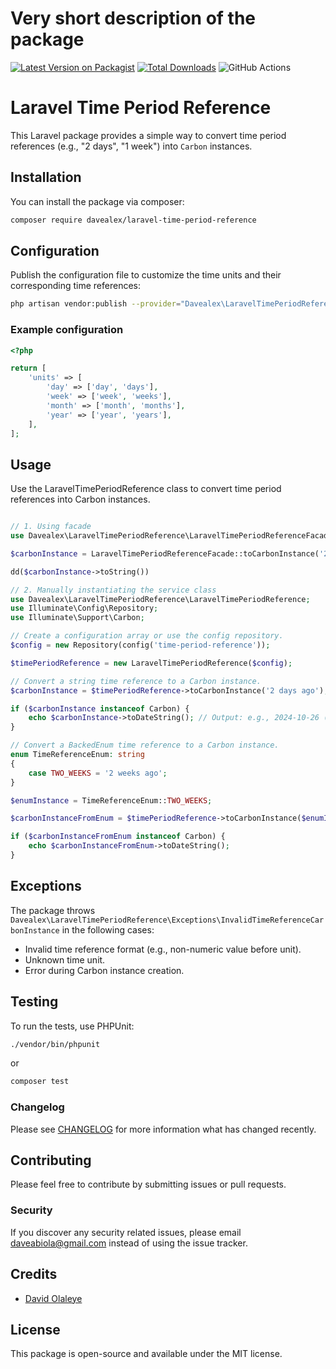 # Very short description of the package

[![Latest Version on Packagist](https://img.shields.io/packagist/v/davealex/laravel-time-period-reference.svg?style=flat-square)](https://packagist.org/packages/davealex/laravel-time-period-reference)
[![Total Downloads](https://img.shields.io/packagist/dt/davealex/laravel-time-period-reference.svg?style=flat-square)](https://packagist.org/packages/davealex/laravel-time-period-reference)
![GitHub Actions](https://github.com/davealex/laravel-time-period-reference/actions/workflows/main.yml/badge.svg)

# Laravel Time Period Reference

This Laravel package provides a simple way to convert time period references (e.g., "2 days", "1 week") into `Carbon` instances.

## Installation

You can install the package via composer:

```bash
composer require davealex/laravel-time-period-reference
```

## Configuration

Publish the configuration file to customize the time units and their corresponding time references:

```bash
php artisan vendor:publish --provider="Davealex\LaravelTimePeriodReference\LaravelTimePeriodReferenceServiceProvider"
```

### Example configuration

```php
<?php

return [
    'units' => [
        'day' => ['day', 'days'],
        'week' => ['week', 'weeks'],
        'month' => ['month', 'months'],
        'year' => ['year', 'years'],
    ],
];
```

## Usage
Use the LaravelTimePeriodReference class to convert time period references into Carbon instances.

```php

// 1. Using facade
use Davealex\LaravelTimePeriodReference\LaravelTimePeriodReferenceFacade;

$carbonInstance = LaravelTimePeriodReferenceFacade::toCarbonInstance('2 days ago');

dd($carbonInstance->toString())

// 2. Manually instantiating the service class
use Davealex\LaravelTimePeriodReference\LaravelTimePeriodReference;
use Illuminate\Config\Repository;
use Illuminate\Support\Carbon;

// Create a configuration array or use the config repository.
$config = new Repository(config('time-period-reference'));

$timePeriodReference = new LaravelTimePeriodReference($config);

// Convert a string time reference to a Carbon instance.
$carbonInstance = $timePeriodReference->toCarbonInstance('2 days ago');

if ($carbonInstance instanceof Carbon) {
    echo $carbonInstance->toDateString(); // Output: e.g., 2024-10-26 (if today is 2024-10-28)
}

// Convert a BackedEnum time reference to a Carbon instance.
enum TimeReferenceEnum: string
{
    case TWO_WEEKS = '2 weeks ago';
}

$enumInstance = TimeReferenceEnum::TWO_WEEKS;

$carbonInstanceFromEnum = $timePeriodReference->toCarbonInstance($enumInstance);

if ($carbonInstanceFromEnum instanceof Carbon) {
    echo $carbonInstanceFromEnum->toDateString();
}
```
## Exceptions

The package throws `Davealex\LaravelTimePeriodReference\Exceptions\InvalidTimeReferenceCarbonInstance` in the following cases:

* Invalid time reference format (e.g., non-numeric value before unit).
* Unknown time unit.
* Error during Carbon instance creation.

## Testing

To run the tests, use PHPUnit:

```bash
./vendor/bin/phpunit 
```
or 

```bash
composer test
```

### Changelog

Please see [CHANGELOG](CHANGELOG.md) for more information what has changed recently.

## Contributing

Please feel free to contribute by submitting issues or pull requests.

### Security

If you discover any security related issues, please email daveabiola@gmail.com instead of using the issue tracker.

## Credits

-   [David Olaleye](https://github.com/davealex)

## License

This package is open-source and available under the MIT license.

